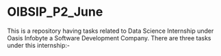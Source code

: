 # OIBSIP_P2_June
This is a repository having tasks related to Data Science Internship under Oasis Infobyte a Software Development Company. There are three tasks under this internship:-
